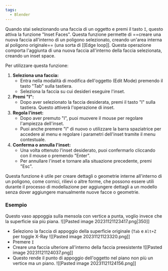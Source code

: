 ```yaml
---
tags:
  - Blender
---
```

Quando stai selezionando una faccia di un oggetto e premi il tasto `I`, questo attiva la funzione "Inset Faces".
Questa funzione permette di ==creare una nuova faccia all'interno di un poligono selezionato, creando un'area interna al poligono originale== (una sorta di [[Edge loop]]. Questa operazione comporta l'aggiunta di una nuova faccia all'interno della faccia selezionata, creando un inset space.

Per utilizzare questa funzione:

1. **Seleziona una faccia:**
   - Entra nella modalità di modifica dell'oggetto (Edit Mode) premendo il tasto "Tab" sulla tastiera.
   - Seleziona la faccia su cui desideri eseguire l'inset.
2. **Premi "I":**
   - Dopo aver selezionato la faccia desiderata, premi il tasto "I" sulla tastiera. Questo attiverà l'operazione di inset.
3. **Regola l'inset:**
   - Dopo aver premuto "I", puoi muovere il mouse per regolare l'ampiezza dell'inset.
   - Puoi anche premere "I" di nuovo o utilizzare la barra spaziatrice per accedere al menu e regolare i parametri dell'inset tramite il menu contestuale.
4. **Conferma o annulla l'inset:**
   - Una volta ottenuto l'inset desiderato, puoi confermarlo cliccando con il mouse o premendo "Enter".
   - Per annullare l'inset e tornare alla situazione precedente, premi "Esc".

Questa funzione è utile per creare dettagli o geometrie interne all'interno di un poligono, come cornici, rilievi o altre forme, che possono essere utili durante il processo di modellazione per aggiungere dettagli a un modello senza dover aggiungere manualmente nuove facce o geometrie.

### Esempio

Questo vaso appoggia sulla mensola con vertice a punta, voglio invece che la superficie sia più piana.
![[Pasted image 20231121123417.png|350]]
* Seleziono la faccia di appoggio della superficie originale (`Tab` e `Alt+Z` per toggle X-Ray
![[Pasted image 20231121123320.png]]
* Premere `I`
* Creare una faccia ulteriore all'interno della faccia preesistente
![[Pasted image 20231121124037.png]]
* Questo rende il punto di appoggio dell'oggetto nel piano non più un vertice ma un piano.
![[Pasted image 20231121124156.png]]